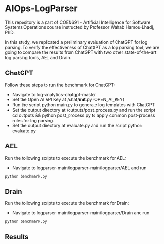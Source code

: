 # AIOps-LogParser
This repository is a part of COEN691 - Artificial Intelligence for Software Systems Operations course instructed by Professor Wahab Hamou-Lhadj, PhD.

In this study, we replicated a preliminary evaluation of ChatGPT for log parsing. To verify the effectiveness of ChatGPT as a log parsing tool, we are going to compare the results from ChatGPT with two other state-of-the-art log parsing tools, AEL and Drain.


## ChatGPT
Follow these steps to run the benchmark for ChatGPT:
+ Navigate to log-analytics-chatgpt-master
+ Set the Open AI API Key at /chat/__init__.py (OPEN_AI_KEY)
+ Run the script python main.py to generate log templates with ChatGPT
+ Set the output directory at /outputs/post_process.py and run the script cd outputs && python post_process.py to apply common post-process rules for log parsing.
+ Set the output directory at evaluate.py and run the script python evaluate.py


## AEL


Run the following scripts to execute the benchmark for AEL:
+ Navigate to logparser-main/logparser-main/logparser/AEL and run

```
python benchmark.py
```

## Drain

Run the following scripts to execute the benchmark for Drain:
+ Navigate to logparser-main/logparser-main/logparser/Drain and run

```
python benchmark.py
```

## Results


